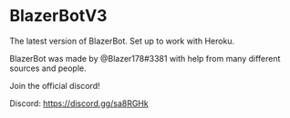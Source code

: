 # BlazerBotV3
The latest version of BlazerBot. Set up to work with Heroku. 

BlazerBot was made by @Blazer178#3381 with help from many different sources and people. 


Join the official discord!

Discord: https://discord.gg/sa8RGHk
